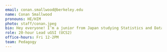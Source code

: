 ```yaml
---
email: conan.smallwood@berkeley.edu
name: Conan Smallwood
pronouns: HE/HIM
photo: staff/conan.jpeg
bio: Hey everyone! I’m a junior from Japan studying Statistics and Data Science who loves playing tennis, ping pong, rocket league, and drinking coffee!
role: 20-hour Lead uGSI (UCS2)
office-hours: Fri 12-2PM
team: Pedagogy
---
```

